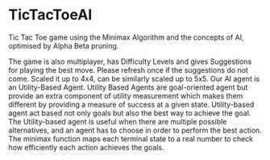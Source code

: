 # TicTacToeAI
Tic Tac Toe game using the Minimax Algorithm and the concepts of AI, optimised by Alpha Beta pruning.



The game is also multiplayer, has Difficulty Levels and gives Suggestions for playing the best move.
Please refresh once if the suggestions do not come.
Scaled it up to 4x4, can be similarly scaled up to 5x5. 
Our AI agent is an Utility-Based Agent.
Utility Based Agents are goal-oriented agent but provide an extra component of utility measurement which makes them different by providing a measure of success at a given state.
Utility-based agent act based not only goals but also the best way to achieve the goal.
The Utility-based agent is useful when there are multiple possible alternatives, and an agent has to choose in order to perform the best action.
The minimax function maps each terminal state to a real number to check how efficiently each action achieves the goals.

